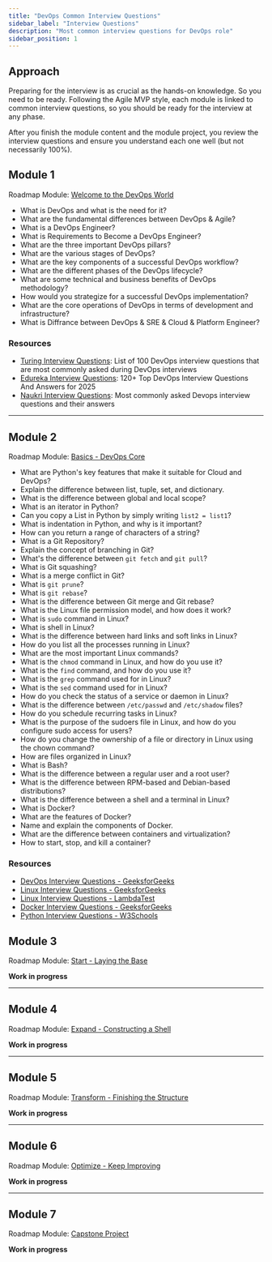 ```yaml
---
title: "DevOps Common Interview Questions"
sidebar_label: "Interview Questions"
description: "Most common interview questions for DevOps role"
sidebar_position: 1
---
```


## Approach

Preparing for the interview is as crucial as the hands-on knowledge. So you need to be ready.
Following the Agile MVP style, each module is linked to common interview questions, so you should be ready for the interview at any phase.

After you finish the module content and the module project, you review the interview questions and ensure you understand each one well (but not necessarily 100%).

## Module 1

Roadmap Module: [Welcome to the DevOps World](../../foundations/module-01)

- What is DevOps and what is the need for it?
- What are the fundamental differences between DevOps & Agile? 
- What is a DevOps Engineer?
- What is Requirements to Become a DevOps Engineer?
- What are the three important DevOps pillars?
- What are the various stages of DevOps?
- What are the key components of a successful DevOps workflow?
- What are the different phases of the DevOps lifecycle?
- What are some technical and business benefits of DevOps methodology?
- How would you strategize for a successful DevOps implementation?
- What are the core operations of DevOps in terms of development and infrastructure?
- What is Diffrance between DevOps & SRE & Cloud & Platform Engineer?

### Resources

- [Turing Interview Questions](https://www.turing.com/interview-questions/devops): List of 100 DevOps interview questions that are most commonly asked during DevOps interviews
- [Edureka Interview Questions](https://www.edureka.co/blog/interview-questions/top-devops-interview-questions/): 120+ Top DevOps Interview Questions And Answers for 2025
- [Naukri Interview Questions](https://www.naukri.com/code360/library/devops-interview-questions): Most commonly asked Devops interview questions and their answers

---

## Module 2

Roadmap Module: [Basics - DevOps Core](../../foundations/module-02)

- What are Python's key features that make it suitable for Cloud and DevOps?
- Explain the difference between list, tuple, set, and dictionary.
- What is the difference between global and local scope?
- What is an iterator in Python?
- Can you copy a List in Python by simply writing `list2 = list1`?
- What is indentation in Python, and why is it important?
- How can you return a range of characters of a string?
- What is a Git Repository?
- Explain the concept of branching in Git?
- What's the difference between `git fetch` and `git pull`?
- What is Git squashing?
- What is a merge conflict in Git?
- What is `git prune`?
- What is `git rebase`?
- What is the difference between Git merge and Git rebase?
- What is the Linux file permission model, and how does it work?
- What is `sudo` command in Linux?
- What is shell in Linux?
- What is the difference between hard links and soft links in Linux?
- How do you list all the processes running in Linux?
- What are the most important Linux commands?
- What is the `chmod` command in Linux, and how do you use it?
- What is the `find` command, and how do you use it?
- What is the `grep` command used for in Linux?
- What is the `sed` command used for in Linux?
- How do you check the status of a service or daemon in Linux?
- What is the difference between `/etc/passwd` and `/etc/shadow` files?
- How do you schedule recurring tasks in Linux?
- What is the purpose of the sudoers file in Linux, and how do you configure sudo access for users?
- How do you change the ownership of a file or directory in Linux using the chown command?
- How are files organized in Linux?
- What is Bash?
- What is the difference between a regular user and a root user?
- What is the difference between RPM-based and Debian-based distributions?
- What is the difference between a shell and a terminal in Linux?
- What is Docker?
- What are the features of Docker?
- Name and explain the components of Docker.
- What are the difference between containers and virtualization?
- How to start, stop, and kill a container?

### Resources

- [DevOps Interview Questions - GeeksforGeeks](https://www.geeksforgeeks.org/devops-interview-questions/)  
- [Linux Interview Questions - GeeksforGeeks](https://www.geeksforgeeks.org/linux-interview-questions/)  
- [Linux Interview Questions - LambdaTest](https://www.lambdatest.com/learning-hub/linux-interview-questions)  
- [Docker Interview Questions - GeeksforGeeks](https://www.geeksforgeeks.org/docker-interview-questions/)
- [Python Interview Questions - W3Schools](https://www.w3schools.com/python/python_interview_questions.asp)


## Module 3

Roadmap Module: [Start - Laying the Base](../../foundations/module-03)

**Work in progress**

---

## Module 4

Roadmap Module: [Expand - Constructing a Shell](../../foundations/module-04)

**Work in progress**

---

## Module 5

Roadmap Module: [Transform - Finishing the Structure](../../foundations/module-05)

**Work in progress**

---

## Module 6

Roadmap Module: [Optimize - Keep Improving](../../foundations/module-06)

**Work in progress**

---

## Module 7

Roadmap Module: [Capstone Project](../../foundations/module-07)

**Work in progress**
